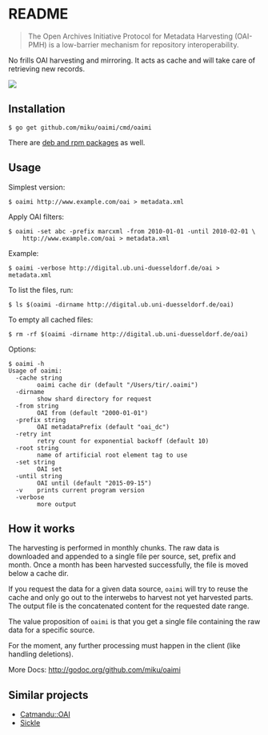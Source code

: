 README
======

> The Open Archives Initiative Protocol for Metadata Harvesting (OAI-PMH) is a low-barrier mechanism for repository interoperability.

No frills OAI harvesting and mirroring. It acts as cache and will take care of
retrieving new records.

![](https://github.com/miku/oaimi/blob/master/img/convergent_35855_sm.gif)

Installation
------------

    $ go get github.com/miku/oaimi/cmd/oaimi

There are [deb and rpm packages](https://github.com/miku/oaimi/releases) as well.

Usage
-----

Simplest version:

    $ oaimi http://www.example.com/oai > metadata.xml

Apply OAI filters:

    $ oaimi -set abc -prefix marcxml -from 2010-01-01 -until 2010-02-01 \
        http://www.example.com/oai > metadata.xml

Example:

    $ oaimi -verbose http://digital.ub.uni-duesseldorf.de/oai > metadata.xml

To list the files, run:

    $ ls $(oaimi -dirname http://digital.ub.uni-duesseldorf.de/oai)

To empty all cached files:

    $ rm -rf $(oaimi -dirname http://digital.ub.uni-duesseldorf.de/oai)

Options:

    $ oaimi -h
    Usage of oaimi:
      -cache string
            oaimi cache dir (default "/Users/tir/.oaimi")
      -dirname
            show shard directory for request
      -from string
            OAI from (default "2000-01-01")
      -prefix string
            OAI metadataPrefix (default "oai_dc")
      -retry int
            retry count for exponential backoff (default 10)
      -root string
            name of artificial root element tag to use
      -set string
            OAI set
      -until string
            OAI until (default "2015-09-15")
      -v    prints current program version
      -verbose
            more output

How it works
------------

The harvesting is performed in monthly chunks. The raw data is downloaded and
appended to a single file per source, set, prefix and month. Once a month has
been harvested successfully, the file is moved below a cache dir.

If you request the data for a given data source, `oaimi` will try to reuse the
cache and only go out to the interwebs to harvest not yet harvested parts. The
output file is the concatenated content for the requested date range.

The value proposition of `oaimi` is that you get a single file containing the
raw data for a specific source.

For the moment, any further processing must happen in the client (like
handling deletions).

More Docs: http://godoc.org/github.com/miku/oaimi

Similar projects
----------------

* [Catmandu::OAI](https://github.com/LibreCat/Catmandu-OAI)
* [Sickle](https://pypi.python.org/pypi/Sickle)
